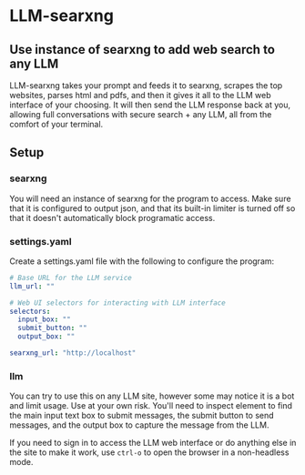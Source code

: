 # LLM-searxng
## Use instance of searxng to add web search to any LLM

LLM-searxng takes your prompt and feeds it to searxng, scrapes the top websites, parses html and pdfs, and then it gives it all to the LLM web interface of your choosing. It will then send the LLM response back at you, allowing full conversations with secure search + any LLM, all from the comfort of your terminal.

## Setup
### searxng
You will need an instance of searxng for the program to access. Make sure that it is configured to output json, and that its built-in limiter is turned off so that it doesn't automatically block programatic access.


### settings.yaml
Create a settings.yaml file with the following to configure the program:

```yaml
# Base URL for the LLM service
llm_url: ""

# Web UI selectors for interacting with LLM interface
selectors:
  input_box: ""
  submit_button: ""
  output_box: ""

searxng_url: "http://localhost"
```

### llm

You can try to use this on any LLM site, however some may notice it is a bot and limit usage. Use at your own risk. You'll need to inspect element to find the main input text box to submit messages, the submit button to send messages, and the output box to capture the message from the LLM. 

If you need to sign in to access the LLM web interface or do anything else in the site to make it work, use `ctrl-o` to open the browser in a non-headless mode.


